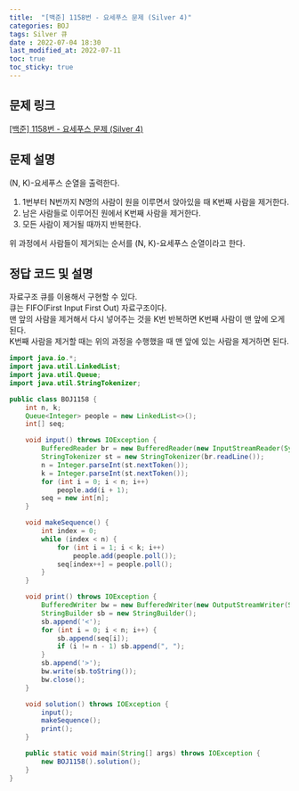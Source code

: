 ```yaml
---
title:  "[백준] 1158번 - 요세푸스 문제 (Silver 4)"
categories: BOJ
tags: Silver 큐
date : 2022-07-04 18:30
last_modified_at: 2022-07-11
toc: true
toc_sticky: true
---
```


## 문제 링크

[[백준] 1158번 - 요세푸스 문제 (Silver 4)](https://www.acmicpc.net/problem/1158)

## 문제 설명

(N, K)-요세푸스 순열을 출력한다.

1. 1번부터 N번까지 N명의 사람이 원을 이루면서 앉아있을 때 K번째 사람을 제거한다.
2. 남은 사람들로 이루어진 원에서 K번째 사람을 제거한다.
3. 모든 사람이 제거될 때까지 반복한다.

위 과정에서 사람들이 제거되는 순서를 (N, K)-요세푸스 순열이라고 한다.

## 정답 코드 및 설명

자료구조 큐를 이용해서 구현할 수 있다.  
큐는 FIFO(First Input First Out) 자료구조이다.  
맨 앞의 사람을 제거해서 다시 넣어주는 것을 K번 반복하면 K번째 사람이 맨 앞에 오게 된다.  
K번째 사람을 제거할 때는 위의 과정을 수행했을 때 맨 앞에 있는 사람을 제거하면 된다.

```java
import java.io.*;
import java.util.LinkedList;
import java.util.Queue;
import java.util.StringTokenizer;

public class BOJ1158 {
    int n, k;
    Queue<Integer> people = new LinkedList<>();
    int[] seq;

    void input() throws IOException {
        BufferedReader br = new BufferedReader(new InputStreamReader(System.in));
        StringTokenizer st = new StringTokenizer(br.readLine());
        n = Integer.parseInt(st.nextToken());
        k = Integer.parseInt(st.nextToken());
        for (int i = 0; i < n; i++)
            people.add(i + 1);
        seq = new int[n];
    }

    void makeSequence() {
        int index = 0;
        while (index < n) {
            for (int i = 1; i < k; i++)
                people.add(people.poll());
            seq[index++] = people.poll();
        }
    }

    void print() throws IOException {
        BufferedWriter bw = new BufferedWriter(new OutputStreamWriter(System.out));
        StringBuilder sb = new StringBuilder();
        sb.append('<');
        for (int i = 0; i < n; i++) {
            sb.append(seq[i]);
            if (i != n - 1) sb.append(", ");
        }
        sb.append('>');
        bw.write(sb.toString());
        bw.close();
    }

    void solution() throws IOException {
        input();
        makeSequence();
        print();
    }

    public static void main(String[] args) throws IOException {
        new BOJ1158().solution();
    }
}

```
